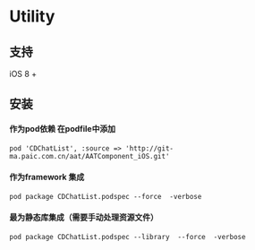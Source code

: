 # Utility

## 支持

iOS 8 +

## 安装

####  作为pod依赖 在podfile中添加

```
pod 'CDChatList', :source => 'http://git-ma.paic.com.cn/aat/AATComponent_iOS.git'
```

####  作为framework 集成

```
pod package CDChatList.podspec --force  -verbose
```

####  最为静态库集成（需要手动处理资源文件）

```
pod package CDChatList.podspec --library  --force  -verbose
```
